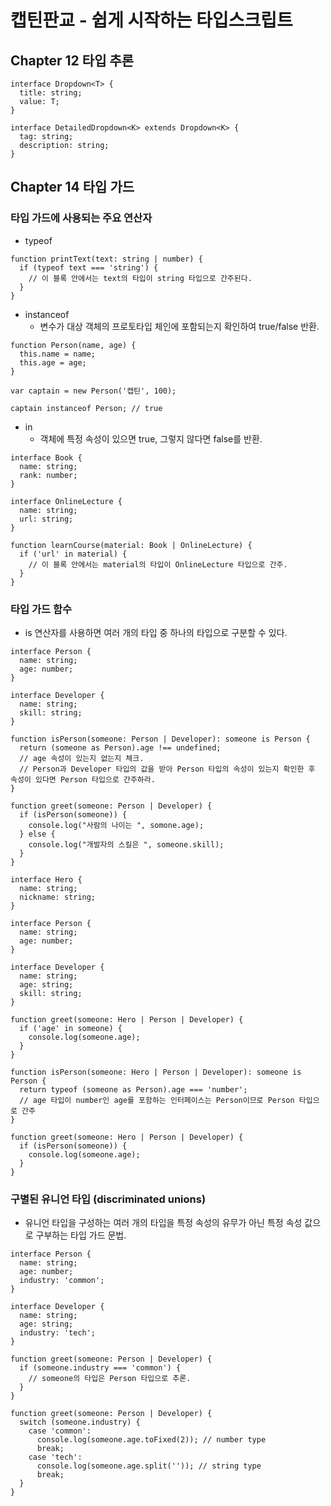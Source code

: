 # 캡틴판교 - 쉽게 시작하는 타입스크립트

## Chapter 12 타입 추론

```tsx
interface Dropdown<T> {
  title: string;
  value: T;
}

interface DetailedDropdown<K> extends Dropdown<K> {
  tag: string;
  description: string;
}
```

## Chapter 14 타입 가드

### 타입 가드에 사용되는 주요 연산자
- typeof

```tsx
function printText(text: string | number) {
  if (typeof text === 'string') {
    // 이 블록 안에서는 text의 타입이 string 타입으로 간주된다.
  }
}
```

- instanceof
  - 변수가 대상 객체의 프로토타입 체인에 포함되는지 확인하여 true/false 반환.

```tsx
function Person(name, age) {
  this.name = name;
  this.age = age;
}

var captain = new Person('캡틴', 100);

captain instanceof Person; // true
```

- in
  - 객체에 특정 속성이 있으면 true, 그렇지 않다면 false를 반환.

```tsx
interface Book {
  name: string;
  rank: number;
}

interface OnlineLecture {
  name: string;
  url: string;
}

function learnCourse(material: Book | OnlineLecture) {
  if ('url' in material) {
    // 이 블록 안에서는 material의 타입이 OnlineLecture 타입으로 간주.
  }
}
```

### 타입 가드 함수

- is 연산자를 사용하면 여러 개의 타입 중 하나의 타입으로 구분할 수 있다.

```tsx
interface Person {
  name: string;
  age: number;
}

interface Developer {
  name: string;
  skill: string;
}

function isPerson(someone: Person | Developer): someone is Person {
  return (someone as Person).age !== undefined;
  // age 속성이 있는지 없는지 체크.
  // Person과 Developer 타입의 값을 받아 Person 타입의 속성이 있는지 확인한 후 속성이 있다면 Person 타입으로 간주하라.
}

function greet(someone: Person | Developer) {
  if (isPerson(someone)) {
    console.log("사람의 나이는 ", somone.age);
  } else {
    console.log("개발자의 스킬은 ", someone.skill);
  }
}
```

```tsx
interface Hero {
  name: string;
  nickname: string;
}

interface Person {
  name: string;
  age: number;
}

interface Developer {
  name: string;
  age: string;
  skill: string;
}

function greet(someone: Hero | Person | Developer) {
  if ('age' in someone) {
    console.log(someone.age);
  }
}

function isPerson(someone: Hero | Person | Developer): someone is Person {
  return typeof (someone as Person).age === 'number';
  // age 타입이 number인 age를 포함하는 인터페이스는 Person이므로 Person 타입으로 간주
}

function greet(someone: Hero | Person | Developer) {
  if (isPerson(someone)) {
    console.log(someone.age);
  }
}
```

### 구별된 유니언 타입 (discriminated unions)
- 유니언 타입을 구성하는 여러 개의 타입을 특정 속성의 유무가 아닌 특정 속성 값으로 구부하는 타입 가드 문법.
```tsx
interface Person {
  name: string;
  age: number;
  industry: 'common';
}

interface Developer {
  name: string;
  age: string;
  industry: 'tech';
}

function greet(someone: Person | Developer) {
  if (someone.industry === 'common') {
    // someone의 타입은 Person 타입으로 추론.
  }
}

function greet(someone: Person | Developer) {
  switch (someone.industry) {
    case 'common':
      console.log(someone.age.toFixed(2)); // number type
      break;
    case 'tech':
      console.log(someone.age.split('')); // string type
      break;
  }
}
```